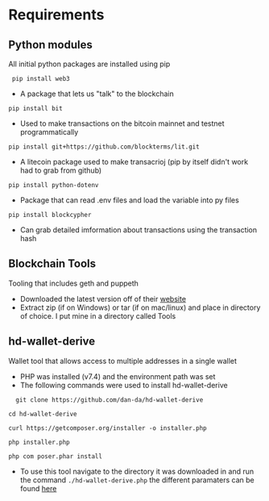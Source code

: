 # Requirements

## Python modules
All initial python packages are installed using pip

``` pip install web3```
* A package that lets us "talk" to the blockchain

```pip install bit```
* Used to make transactions on the bitcoin mainnet and testnet programmatically

```pip install git+https://github.com/blockterms/lit.git```
* A litecoin package used to make transacrioj (pip by itself didn't work had to grab from github)

```pip install python-dotenv```
* Package that can read .env files and load the variable into py files

```pip install blockcypher```
* Can grab detailed imformation about transactions using the transaction hash

## Blockchain Tools
Tooling that includes geth and puppeth

* Downloaded the latest version off of their [website](https://geth.ethereum.org/downloads/)
* Extract zip (if on Windows) or tar (if on mac/linux) and place in directory of choice. I put mine in a directory called Tools

## hd-wallet-derive
Wallet tool that allows access to multiple addresses in a single wallet

* PHP was installed (v7.4) and the environment path was set
*  The following commands were used to install hd-wallet-derive 
  
  ```  git clone https://github.com/dan-da/hd-wallet-derive```

  ```cd hd-wallet-derive```

  ```curl https://getcomposer.org/installer -o installer.php```

  ```php installer.php```

  ```php com poser.phar install```

* To use this tool navigate to the directory it was downloaded in and run the command ```./hd-wallet-derive.php``` the different paramaters can be found [here](https://github.com/dan-da/hd-wallet-derive)